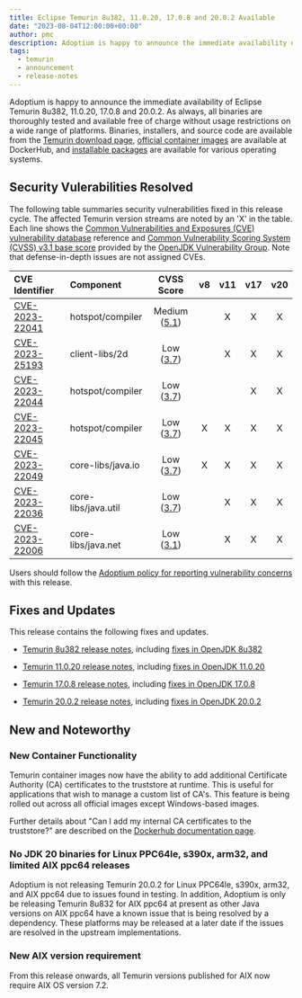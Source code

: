 ```yaml
---
title: Eclipse Temurin 8u382, 11.0.20, 17.0.8 and 20.0.2 Available
date: "2023-08-04T12:00:00+00:00"
author: pmc
description: Adoptium is happy to announce the immediate availability of Eclipse Temurin 8u382, 11.0.20, 17.0.8 and 20.0.2. As always, all binaries are thoroughly tested and available free of charge without usage restrictions on a wide range of platforms.
tags:
  - temurin
  - announcement
  - release-notes
---
```


Adoptium is happy to announce the immediate availability of Eclipse Temurin 8u382, 11.0.20, 17.0.8 and 20.0.2. As always, all binaries are thoroughly tested and available free of charge without usage restrictions on a wide range of platforms. Binaries, installers, and source code are available from the [Temurin download page](https://adoptium.net/temurin/releases), [official container images](https://hub.docker.com/_/eclipse-temurin) are available at DockerHub, and [installable packages](https://adoptium.net/installation/) are available for various operating systems.

## Security Vulerabilities Resolved

The following table summaries security vulnerabilities fixed in this release cycle. The affected Temurin version streams are noted by an 'X' in the table. Each line shows the [Common Vulnerabilities and Exposures (CVE) vulnerability database](https://nvd.nist.gov/vuln) reference and [Common Vulnerability Scoring System (CVSS) v3.1 base score](https://www.first.org/cvss/v3.1/specification-document) provided by the [OpenJDK Vulnerability Group](https://openjdk.org/groups/vulnerability/). Note that defense-in-depth issues are not assigned CVEs.

| CVE Identifier  | Component | CVSS Score | v8 | v11 | v17 | v20 |
| :---                                                              | :---                |  :----:      |  :----:   | :----:     | :----:     | :----:     |
| [CVE-2023-22041](https://nvd.nist.gov/vuln/detail/CVE-2023-22041) | hotspot/compiler    | Medium ([5.1](https://www.first.org/cvss/calculator/3.1#CVSS:3.1/AV:L/AC:H/PR:N/UI:N/S:U/C:H/I:N/A:N)) |           | X          | X          | X          |
| [CVE-2023-25193](https://nvd.nist.gov/vuln/detail/CVE-2023-25193) | client-libs/2d      | Low ([3.7](https://www.first.org/cvss/calculator/3.1#CVSS:3.1/AV:N/AC:H/PR:N/UI:N/S:U/C:N/I:N/A:L))   |           | X          | X          | X          |
| [CVE-2023-22044](https://nvd.nist.gov/vuln/detail/CVE-2023-22044) | hotspot/compiler    | Low ([3.7](https://www.first.org/cvss/calculator/3.1#CVSS:3.1/AV:N/AC:H/PR:N/UI:N/S:U/C:L/I:N/A:N))    |           |            | X          | X          |
| [CVE-2023-22045](https://nvd.nist.gov/vuln/detail/CVE-2023-22045) | hotspot/compiler    | Low ([3.7](https://www.first.org/cvss/calculator/3.1#CVSS:3.1/AV:N/AC:H/PR:N/UI:N/S:U/C:L/I:N/A:N))    | X         | X          | X          | X          |
| [CVE-2023-22049](https://nvd.nist.gov/vuln/detail/CVE-2023-22049) | core-libs/java.io   | Low ([3.7](https://www.first.org/cvss/calculator/3.1#CVSS:3.1/AV:N/AC:H/PR:N/UI:N/S:U/C:N/I:L/A:N))    | X         | X          | X          | X          |
| [CVE-2023-22036](https://nvd.nist.gov/vuln/detail/CVE-2023-22036) | core-libs/java.util | Low ([3.7](https://www.first.org/cvss/calculator/3.1#CVSS:3.1/AV:N/AC:H/PR:N/UI:N/S:U/C:N/I:N/A:L))    |           | X          | X          | X          |
| [CVE-2023-22006](https://nvd.nist.gov/vuln/detail/CVE-2023-22006) | core-libs/java.net  | Low ([3.1](https://www.first.org/cvss/calculator/3.1#CVSS:3.1/AV:N/AC:H/PR:N/UI:R/S:U/C:N/I:L/A:N))    |           | X          | X          | X          |

Users should follow the [Adoptium policy for reporting vulnerability concerns](https://github.com/adoptium/adoptium/security/policy#security-policies-and-procedures) with this release.

## Fixes and Updates

This release contains the following fixes and updates.

* [Temurin 8u382 release notes](https://adoptium.net/temurin/release-notes/?version=jdk8u382-b05), including [fixes in OpenJDK 8u382](https://bugs.openjdk.org/issues/?jql=project+%3D+JDK+AND+fixVersion+%3D+openjdk8u382)

* [Temurin 11.0.20 release notes](https://adoptium.net/temurin/release-notes/?version=jdk-11.0.20+8), including [fixes in OpenJDK 11.0.20](https://bugs.openjdk.org/issues/?jql=project+%3D+JDK+AND+fixVersion+%3D+11.0.20)

* [Temurin 17.0.8 release notes](https://adoptium.net/temurin/release-notes/?version=jdk-17.0.8+7), including [fixes in OpenJDK 17.0.8](https://bugs.openjdk.org/issues/?jql=project+%3D+JDK+AND+fixVersion+%3D+17.0.8)

* [Temurin 20.0.2 release notes](https://adoptium.net/temurin/release-notes/?version=jdk-20.0.2+9), including [fixes in OpenJDK 20.0.2](https://bugs.openjdk.org/issues/?jql=project+%3D+JDK+AND+fixVersion+%3D+20.0.2)

## New and Noteworthy

### New Container Functionality

Temurin container images now have the ability to add additional Certificate Authority (CA) certificates to the truststore at runtime. This is useful for applications that wish to manage a custom list of CA's. This feature is being rolled out across all official images except Windows-based images.

Further details about "Can I add my internal CA certificates to the truststore?" are described on the [Dockerhub documentation page](https://hub.docker.com/_/eclipse-temurin).

### No JDK 20 binaries for Linux PPC64le, s390x, arm32, and limited AIX ppc64 releases

Adoptium is not releasing Temurin 20.0.2 for Linux PPC64le, s390x, arm32, and AIX ppc64 due to issues found in testing. In addition, Adoptium is only be releasing Temurin 8u832 for AIX ppc64 at present as other Java versions on AIX ppc64 have a known issue that is being resolved by a dependency. These platforms may be released at a later date if the issues are resolved in the upstream implementations.

### New AIX version requirement

From this release onwards, all Temurin versions published for AIX now require AIX OS version 7.2.
